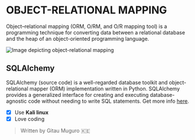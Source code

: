 # OBJECT-RELATIONAL MAPPING
Object–relational mapping (ORM, O/RM, and O/R mapping tool)  is a programming technique for converting
data between a relational database and the heap of an object-oriented programming language.

![Image depicting object-relational mapping](/image/orm.png)

## SQLAlchemy
SQLAlchemy (source code) is a well-regarded database toolkit and object-relational mapper (ORM) implementation written in Python.
SQLAlchemy provides a generalized interface for creating and executing database-agnostic code without needing to write SQL statements.
Get more info [here](https://www.fullstackpython.com/sqlalchemy.html).


- [x] Use **Kali linux**
- [x] Love coding 
> Written by Gitau Muguro
:kenya:
